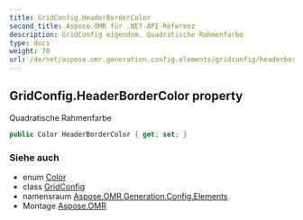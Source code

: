 ```yaml
---
title: GridConfig.HeaderBorderColor
second_title: Aspose.OMR für .NET-API-Referenz
description: GridConfig eigendom. Quadratische Rahmenfarbe
type: docs
weight: 70
url: /de/net/aspose.omr.generation.config.elements/gridconfig/headerbordercolor/
---
```

## GridConfig.HeaderBorderColor property

Quadratische Rahmenfarbe

```csharp
public Color HeaderBorderColor { get; set; }
```

### Siehe auch

* enum [Color](../../../aspose.omr.generation/color/)
* class [GridConfig](../)
* namensraum [Aspose.OMR.Generation.Config.Elements](../../gridconfig/)
* Montage [Aspose.OMR](../../../)


